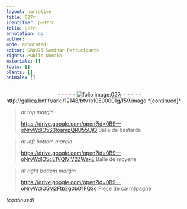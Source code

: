 ```yaml
---
layout: narrative
title: 027r
identifier: p-027r
folio: 027r
annotation: no
author:
mode: annotated
editor: GR8975 Seminar Participants
rights: Public Domain
materials: []
tools: []
plants: []
animals: []
---
```


<div class="folio" align="center">- - - - - <a href="http://gallica.bnf.fr/ark:/12148/btv1b10500001g/f59.image" target="_blank"><img src="https://cu-mkp.github.io/2017-workshop-edition/assets/photo-icon.png" alt="folio image: " style="display:inline-block; margin-bottom:-3px;"/>027r</a> - - - - - </div> http://gallica.bnf.fr/ark:/12148/btv1b10500001g/f59.image  
*[continued]*
  
> *at top margin*
> 
>    https://drive.google.com/open?id=0B9—oNrvWdlO5S3loampQRU55UjQ Balle de bastarde 
 
> *at left bottom margin*
> 
>    https://drive.google.com/open?id=0B9—oNrvWdlO5cE1VQlVlV2ZWakE Balle de moyene 
 
> *at right bottom margin*
> 
>    https://drive.google.com/open?id=0B9—oNrvWdlO5M2Ftb2g0bG1FQ3c Piece de ca{m}pagne 
 
*[continued]*
 